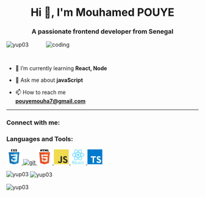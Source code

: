 <h1 align="center">Hi 👋, I'm Mouhamed POUYE</h1>
<h3 align="center">A passionate frontend developer from Senegal</h3>
<img align="right" alt="coding" width="400" src="https://cdn.dribbble.com/users/2008861/screenshots/15526868/media/75d00bc49c493701ec1a0cd51da86a8e.gif"

<p align="left"> <img src="https://komarev.com/ghpvc/?username=yup03&label=Profile%20views&color=0e75b6&style=flat" alt="yup03" /> </p>

<p align="left"> <a href="https://twitter.com/" target="blank"><img src="https://img.shields.io/twitter/follow/?logo=twitter&style=for-the-badge" alt="" /></a> </p>

- 🌱 I’m currently learning **React, Node**

- 💬 Ask me about **javaScript**

- 📫 How to reach me </br>**pouyemouha7@gmail.com**
<hr> 
<h3 align="left">Connect with me:</h3>
<p align="left">
</p>

<h3 align="left">Languages and Tools:</h3>
<p align="left"> <a href="https://www.w3schools.com/css/" target="_blank" rel="noreferrer"> <img src="https://raw.githubusercontent.com/devicons/devicon/master/icons/css3/css3-original-wordmark.svg" alt="css3" width="40" height="40"/> </a> <a href="https://git-scm.com/" target="_blank" rel="noreferrer"> <img src="https://www.vectorlogo.zone/logos/git-scm/git-scm-icon.svg" alt="git" width="40" height="40"/> </a> <a href="https://www.w3.org/html/" target="_blank" rel="noreferrer"> <img src="https://raw.githubusercontent.com/devicons/devicon/master/icons/html5/html5-original-wordmark.svg" alt="html5" width="40" height="40"/> </a> <a href="https://developer.mozilla.org/en-US/docs/Web/JavaScript" target="_blank" rel="noreferrer"> <img src="https://raw.githubusercontent.com/devicons/devicon/master/icons/javascript/javascript-original.svg" alt="javascript" width="40" height="40"/> </a> <a href="https://reactjs.org/" target="_blank" rel="noreferrer"> <img src="https://raw.githubusercontent.com/devicons/devicon/master/icons/react/react-original-wordmark.svg" alt="react" width="40" height="40"/> </a> <a href="https://www.typescriptlang.org/" target="_blank" rel="noreferrer"> <img src="https://raw.githubusercontent.com/devicons/devicon/master/icons/typescript/typescript-original.svg" alt="typescript" width="40" height="40"/> </a> </p>

<p><img align="left" src="https://github-readme-stats.vercel.app/api/top-langs?username=yup03&show_icons=true&locale=en&layout=compact" alt="yup03" /></p>

<p>&nbsp;<img align="center" src="https://github-readme-stats.vercel.app/api?username=yup03&show_icons=true&locale=en" alt="yup03" /></p>

<p><img align="center" src="https://github-readme-streak-stats.herokuapp.com/?user=yup03&" alt="yup03" /></p>


